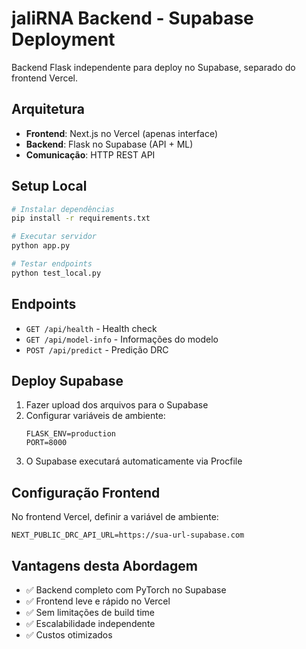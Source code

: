 # jaliRNA Backend - Supabase Deployment

Backend Flask independente para deploy no Supabase, separado do frontend Vercel.

## Arquitetura

- **Frontend**: Next.js no Vercel (apenas interface)
- **Backend**: Flask no Supabase (API + ML)
- **Comunicação**: HTTP REST API

## Setup Local

```bash
# Instalar dependências
pip install -r requirements.txt

# Executar servidor
python app.py

# Testar endpoints
python test_local.py
```

## Endpoints

- `GET /api/health` - Health check
- `GET /api/model-info` - Informações do modelo
- `POST /api/predict` - Predição DRC

## Deploy Supabase

1. Fazer upload dos arquivos para o Supabase
2. Configurar variáveis de ambiente:
   ```
   FLASK_ENV=production
   PORT=8000
   ```
3. O Supabase executará automaticamente via Procfile

## Configuração Frontend

No frontend Vercel, definir a variável de ambiente:
```
NEXT_PUBLIC_DRC_API_URL=https://sua-url-supabase.com
```

## Vantagens desta Abordagem

- ✅ Backend completo com PyTorch no Supabase
- ✅ Frontend leve e rápido no Vercel
- ✅ Sem limitações de build time
- ✅ Escalabilidade independente
- ✅ Custos otimizados